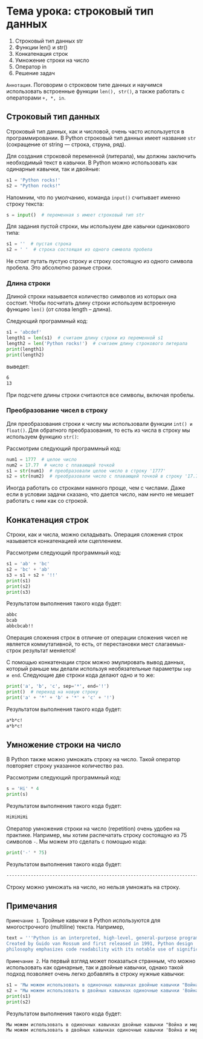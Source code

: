 # Тема урока: строковый тип данных

1. Строковый тип данных str
2. Функции len() и str()
3. Конкатенация строк
4. Умножение строки на число
5. Оператор in
6. Решение задач

`Аннотация`. Поговорим о строковом типе данных и научимся использовать встроенные функции `len(), str()`, а также
работать с операторами `+, *, in`.

## Строковый тип данных

Строковый тип данных, как и числовой, очень часто используется в программировании. В Python строковый тип данных имеет
название `str` (сокращение от string — строка, струна, ряд).

Для создания строковой переменной (литерала), мы должны заключить необходимый текст в кавычки. В Python можно
использовать как одинарные кавычки, так и двойные:

```python
s1 = 'Python rocks!'
s2 = "Python rocks!"
```

Напомним, что по умолчанию, команда `input()` считывает именно строку текста:

```python
s = input()  # переменная s имеет строковый тип str
```

Для задания пустой строки, мы используем две кавычки одинакового типа:

```python
s1 = ''  # пустая строка
s2 = ' '  # строка состоящая из одного символа пробела
```

Не стоит путать пустую строку и строку состоящую из одного символа пробела. Это абсолютно разные строки.

### Длина строки

Длиной строки называется количество символов из которых она состоит. Чтобы посчитать длину строки используем встроенную
функцию `len()` (от слова length – длина).

Следующий программный код:

```python
s1 = 'abcdef'
length1 = len(s1)  # считаем длину строки из переменной s1
length2 = len('Python rocks!')  # считаем длину строкового литерала
print(length1)
print(length2)
```

выведет:

```html
6
13
```

При подсчете длины строки считаются все символы, включая пробелы.

### Преобразование чисел в строку

Для преобразования строки к числу мы использовали функции `int() и float()`. Для обратного преобразования, то есть из
числа в строку мы используем функцию `str()`:

Рассмотрим следующий программный код:

```python
num1 = 1777  # целое число
num2 = 17.77  # число с плавающей точкой
s1 = str(num1)  # преобразовали целое число в строку '1777'
s2 = str(num2)  # преобразовали число с плавающей точкой в строку '17.77'
```

Иногда работать со строками намного проще, чем с числами. Даже если в условии задачи сказано, что дается число, нам
ничто не мешает работать с ним как со строкой.

## Конкатенация строк

Строки, как и числа, можно складывать. Операция сложения строк называется конкатенацией или сцеплением.

Рассмотрим следующий программный код:

```python
s1 = 'ab' + 'bc'
s2 = 'bc' + 'ab'
s3 = s1 + s2 + '!!'
print(s1)
print(s2)
print(s3)
```

Результатом выполнения такого кода будет:

```html
abbc
bcab
abbcbcab!!
```

Операция сложения строк в отличие от операции сложения чисел не является коммутативной, то есть, от перестановки мест
слагаемых-строк результат меняется!

С помощью конкатенации строк можно эмулировать вывод данных, который раньше мы делали используя необязательные параметры
`sep и end`. Следующие две строки кода делают одно и то же:

```python
print('a', 'b', 'c', sep='*', end='!')
print()  # переход на новую строку
print('a' + '*' + 'b' + '*' + 'c' + '!')
```

Результатом выполнения такого кода будет:

```html
a*b*c!
a*b*c!
```

## Умножение строки на число

В Python также можно умножать строку на число. Такой оператор повторяет строку указанное количество раз.

Рассмотрим следующий программный код:

```python
s = 'Hi' * 4
print(s)
```

Результатом выполнения такого кода будет:

```html
HiHiHiHi
```

Оператор умножения строки на число (repetition) очень удобен на практике. Например, мы хотим распечатать строку
состоящую из 75 символов `-`. Мы можем это сделать с помощью кода:

```python
print('-' * 75)
```

Результатом выполнения такого кода будет:

```html
---------------------------------------------------------------------------
```

Строку можно умножать на число, но нельзя умножать на строку.

## Примечания

`Примечание 1`. Тройные кавычки в Python используются для многострочного (multiline) текста. Например,

```python
text = '''Python is an interpreted, high-level, general-purpose programming language.
Created by Guido van Rossum and first released in 1991, Python design 
philosophy emphasizes code readability with its notable use of significant whitespace.'''
```

`Примечание 2`. На первый взгляд может показаться странным, что можно использовать как одинарные, так и двойные кавычки,
однако такой подход позволяет очень легко добавлять в строку нужные кавычки:
```python
s1 = 'Мы можем использовать в одиночных кавычках двойные кавычки "Война и мир"'
s2 = "Мы можем использовать в двойных кавычках одиночные кавычки 'Война и мир'"
print(s1)
print(s2)
```

Результатом выполнения такого кода будет:
```html
Мы можем использовать в одиночных кавычках двойные кавычки "Война и мир"
Мы можем использовать в двойных кавычках одиночные кавычки 'Война и мир'
```